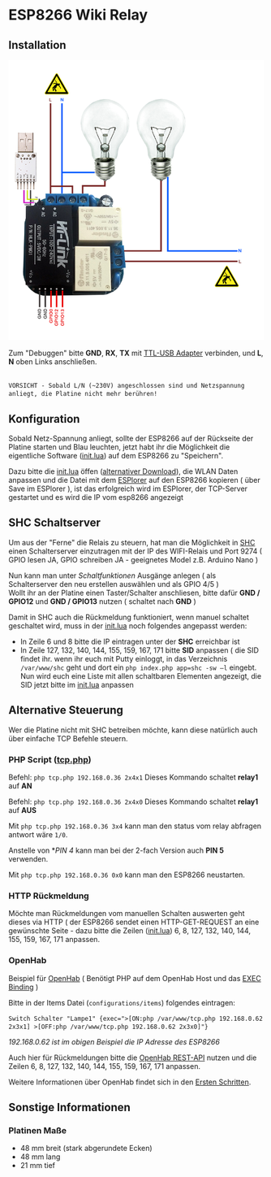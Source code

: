 # ESP8266 Wiki Relay

## Installation

![Anschluss](/anschluss.png?raw=true)

Zum "Debuggen" bitte **GND**, **RX**, **TX** mit [TTL-USB Adapter](http://www.elecfreaks.com/wiki/index.php?title=USB_to_RS232_Converter) verbinden, und **L**, **N** oben Links anschließen.

```

VORSICHT - Sobald L/N (~230V) angeschlossen sind und Netzspannung anliegt, die Platine nicht mehr berühren!

```
## Konfiguration

Sobald Netz-Spannung anliegt, sollte der ESP8266 auf der Rückseite der Platine starten und Blau leuchten, jetzt habt ihr die Möglichkeit die eigentliche Software ([init.lua](/init.lua)) auf dem ESP8266 zu "Speichern".


Dazu bitte die [init.lua](/init.lua) öffen ([alternativer Download](https://drive.google.com/file/d/0ByLsbjUPhHlycGx1UG9objRaZVE/view?usp=sharing)), die WLAN Daten anpassen und die Datei mit dem [ESPlorer](http://esp8266.ru/esplorer/) auf den ESP8266 kopieren ( über Save im ESPlorer ), ist das erfolgreich wird im ESPlorer, der TCP-Server gestartet und es wird die IP vom esp8266 angezeigt


## SHC Schaltserver

Um aus der "Ferne" die Relais zu steuern, hat man die Möglichkeit in [SHC](http://rpi-controlcenter.de/) einen Schalterserver einzutragen mit der IP des WIFI-Relais und Port 9274 ( GPIO lesen JA, GPIO schreiben JA - geeignetes Model z.B. Arduino Nano ) 

Nun kann man unter *Schaltfunktionen* Ausgänge anlegen ( als Schalterserver den neu erstellen auswählen und als GPIO 4/5 )  
Wollt ihr an der Platine einen Taster/Schalter anschliesen, bitte dafür **GND / GPIO12** und  **GND / GPIO13** nutzen ( schaltet nach **GND** ) 

Damit in SHC auch die Rückmeldung funktioniert, wenn manuel schaltet geschaltet wird, muss in der [init.lua](/init.lua) noch folgendes angepasst werden:

- In Zeile 6 und 8 bitte die IP eintragen unter der **SHC** erreichbar ist
- In Zeile 127, 132, 140, 144, 155, 159, 167, 171 bitte **SID** anpassen  ( die SID findet ihr. wenn ihr euch mit Putty einloggt, in das Verzeichnis `/var/www/shc` geht und dort ein `php index.php app=shc -sw –l` eingebt. Nun wird euch eine Liste mit allen schaltbaren Elementen angezeigt, die SID jetzt bitte im [init.lua](/init.lua) anpassen

## Alternative Steuerung

Wer die Platine nicht mit SHC betreiben möchte, kann diese natürlich auch über einfache TCP Befehle steuern.

### PHP Script ([tcp.php](/tcp.php))

Befehl: `php tcp.php 192.168.0.36 2x4x1`
Dieses Kommando schaltet **relay1** auf **AN**

Befehl: `php tcp.php 192.168.0.36 2x4x0`
Dieses Kommando schaltet **relay1** auf **AUS**

Mit `php tcp.php 192.168.0.36 3x4` kann man den status vom relay abfragen antwort wäre `1/0`.

Anstelle von **PIN 4* kann man bei der 2-fach Version auch **PIN 5** verwenden.

Mit `php tcp.php 192.168.0.36 0x0` kann man den ESP8266 neustarten.

### HTTP Rückmeldung

Möchte man Rückmeldungen vom manuellen Schalten auswerten geht dieses via HTTP ( der ESP8266 sendet einen HTTP-GET-REQUEST an eine gewünschte Seite - dazu bitte die Zeilen ([init.lua](/init.lua)) 6, 8, 127, 132, 140, 144, 155, 159, 167, 171 anpassen.

### OpenHab

Beispiel für [OpenHab](http://www.openhab.org/) ( Benötigt PHP auf dem OpenHab Host und das [EXEC Binding](https://github.com/openhab/openhab/wiki/Exec-Binding) )

Bitte in der Items Datei (`configurations/items`) folgendes eintragen:

```
Switch Schalter "Lampe1" {exec=">[ON:php /var/www/tcp.php 192.168.0.62 2x3x1] >[OFF:php /var/www/tcp.php 192.168.0.62 2x3x0]"}
```

*192.168.0.62 ist im obigen Beispiel die IP Adresse des ESP8266*

Auch hier für Rückmeldungen bitte die [OpenHab REST-API](https://github.com/openhab/openhab/wiki/REST-API) nutzen und die Zeilen 6, 8, 127, 132, 140, 144, 155, 159, 167, 171 anpassen.

Weitere Informationen über OpenHab findet sich in den [Ersten Schritten](https://openhabdoc.readthedocs.org/de/latest/Beispiel/).

## Sonstige Informationen

### Platinen Maße

- 48 mm breit (stark abgerundete Ecken)
- 48 mm lang
- 21 mm tief
